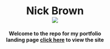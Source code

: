 <h1 align="center">Nick Brown<br><image src="/Ellipsis.gif"></image></h1>


<h4 align="center">Welcome to the repo for my portfolio<br>landing page <a href="https://para-programmer.github.io" target="blank">click here</a> to view the site</h4>


